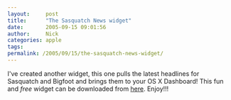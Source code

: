 ```yaml
---
layout:     post
title:      "The Sasquatch News widget"
date:       2005-09-15 09:01:56
author:     Nick
categories: apple
tags:  
permalink: /2005/09/15/the-sasquatch-news-widget/
---
```

I've created another widget, this one pulls the latest headlines for Sasquatch and Bigfoot and brings them to your OS X Dashboard! This fun and _free_ widget can be downloaded from [here](http://ironboundsoftware.com/sn.html). Enjoy!!!
